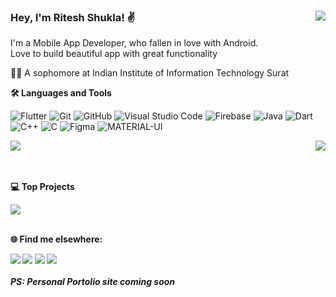 ### Hey, I'm Ritesh Shukla! ✌️ <img align="right" src="https://komarev.com/ghpvc/?username=ritesh-amit&style=plastic&color=blue" />


<p>I'm a Mobile App Developer, who fallen in love with Android.</br> Love to build beautiful app with great functionality</p>

🧑‍🎓  A sophomore at Indian Institute of Information Technology Surat

<b>🛠️ Languages and Tools</b>

![Flutter](https://img.shields.io/badge/Flutter%20-222222.svg?&style=flat&logo=flutter&logoColor=2cb7f6)
![Git](https://img.shields.io/badge/-Git-222222?style=flat&logo=git&logoColor=F05032)
![GitHub](https://img.shields.io/badge/-GitHub-222222?style=flat&logo=github&logoColor=FFFFFF)
![Visual Studio Code](https://img.shields.io/badge/-VSCode-222222?style=flat&logo=visual-studio-code&logoColor=007ACC)
![Firebase](https://img.shields.io/badge/Firebase%20-222222.svg?&style=flat&logo=firebase&logoColor=yellow)
![Java](https://img.shields.io/badge/Java%20-222222.svg?&style=flat&logo=java&logoColor=red)
![Dart](https://img.shields.io/badge/Dart%20-222222.svg?&style=flat&logo=dart&logoColor=2cb7f6)
![C++](https://img.shields.io/badge/C%2B%2B-222222?style=flat&logo=c%2B%2B&logoColor=00599C)
![C](https://img.shields.io/badge/C-222222?style=flat&logo=c&logoColor=00599C)
![Figma](https://img.shields.io/badge/-Figma-222222?style=flat&logo=figma&logoColor=white)
![MATERIAL-UI](https://img.shields.io/badge/-Material%20UI-222222?style=flat&logo=material-ui&logoColor=2196f3)

<div>
  <img  align="center" src="https://readme-stats-cfgj2cxdy.vercel.app/api?username=ritesh-amit&count_private=true&show_icons=true&theme=algolia&include_all_commits=true" />


  <img align="right" src="https://readme-stats-cfgj2cxdy.vercel.app/api/top-langs/?username=ritesh-amit&hide=c%2B%2B,swift,javascript&theme=algolia&la" />
</div>

</br>
</br>

<b>💻 Top Projects</b>

<a href="https://github.com/surajsisodia/GlowCal-Flutter-GDSC-2021">
<img src="https://github-readme-stats.vercel.app/api/pin/?username=surajsisodia&repo=GlowCal-Flutter-GDSC-2021&theme=algolia" />
</a>
</br>
</br>

<b>🌐 Find me elsewhere:<b>

<a href="https://www.linkedin.com/in/ritesh-shukla-555536200/">
<img src="https://img.shields.io/badge/LinkedIn-0077b5?style=for-the-badge&logo=linkedin&logoColor=white" /></a>
<a href="https://www.instagram.com/ritesh___shukla/">
<img src="https://img.shields.io/badge/Instagram-E4405F?style=for-the-badge&logo=instagram&logoColor=white" /></a>
<a href="https://twitter.com/RiteshS58489470">
<img src="https://img.shields.io/badge/Twitter-1da1f2?style=for-the-badge&logo=twitter&logoColor=white" /></a>
<a href="mailto:ritesh.shuklalmp2018@gmail.com">
<img src="https://img.shields.io/badge/Gmail-d14836?style=for-the-badge&logo=gmail&logoColor=white" /></a>





</br>
</br>
<i>PS: Personal Portolio site coming soon</i>
